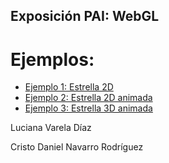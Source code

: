  ## Exposición PAI: WebGL

 # Ejemplos:

 * [Ejemplo 1: Estrella 2D](ejemplo1.html "Estrella 2D")
 * [Ejemplo 2: Estrella 2D animada](ejemplo2.html "Estrella 2D animada")
 * [Ejemplo 3: Estrella 3D animada](ejemplo3.html "Estrella 3D animada")

 Luciana Varela Díaz
 
 Cristo Daniel Navarro Rodríguez
